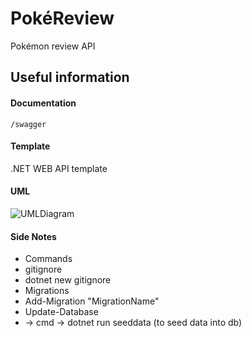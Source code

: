 # PokéReview
Pokémon review API

## Useful information
#### Documentation 
``` /swagger ```

#### Template
.NET WEB API template

#### UML
![UMLDiagram](https://github.com/Mario-Daoud/PokeReview/assets/113902874/ef6ac986-62d3-47a6-b3cd-2da2bff2e08f)

#### Side Notes
- Commands
 - gitignore
  - dotnet new gitignore
 - Migrations
  - Add-Migration "MigrationName"
  - Update-Database
  - -> cmd -> dotnet run seeddata (to seed data into db)